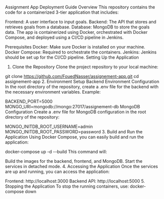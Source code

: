 Assignment App Deployment Guide
Overview
This repository contains the code for a containerized 3-tier application that includes:

Frontend: A user interface to input goals.
Backend: The API that stores and retrieves goals from a database.
Database: MongoDB to store the goals data.
The app is containerized using Docker, orchestrated with Docker Compose, and deployed using a CI/CD pipeline in Jenkins.

Prerequisites
Docker: Make sure Docker is installed on your machine.
Docker Compose: Required to orchestrate the containers.
Jenkins: Jenkins should be set up for the CI/CD pipeline.
Setting Up the Application

1. Clone the Repository
   Clone the project repository to your local machine:

git clone https://github.com/FouedNasser/assignement-app.git
cd assignement-app 2. Environment Setup
Backend Environment Configuration
In the root directory of the repository, create a .env file for the backend with the necessary environment variables. Example:

BACKEND_PORT=5000
MONGO_URI=mongodb://mongo:27017/assignement-db
MongoDB Configuration
Create a .env file for MongoDB configuration in the root directory of the repository:

MONGO_INITDB_ROOT_USERNAME=admin
MONGO_INITDB_ROOT_PASSWORD=password 3. Build and Run the Application
Using Docker Compose, you can easily build and run the application:

docker-compose up -d --build
This command will:

Build the images for the backend, frontend, and MongoDB.
Start the services in detached mode. 4. Accessing the Application
Once the services are up and running, you can access the application:

Frontend: http://localhost:3000
Backend API: http://localhost:5000 5. Stopping the Application
To stop the running containers, use:
docker-compose down
